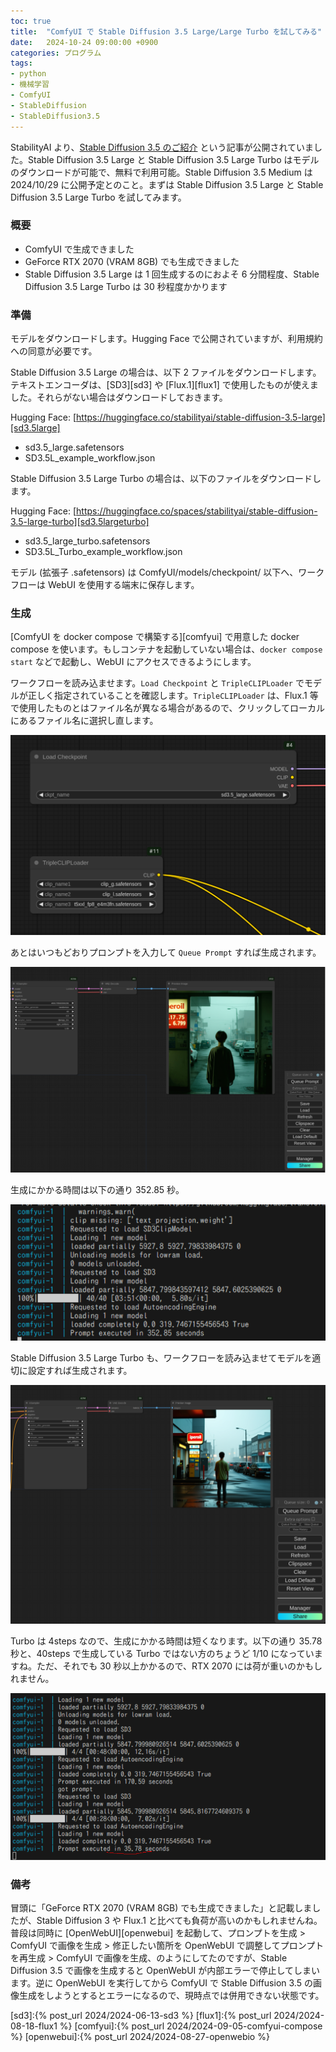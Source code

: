 ```yaml
---
toc: true
title:  "ComfyUI で Stable Diffusion 3.5 Large/Large Turbo を試してみる"
date:   2024-10-24 09:00:00 +0900
categories: プログラム
tags:
- python
- 機械学習
- ComfyUI
- StableDiffusion
- StableDiffusion3.5
---
```

StabilityAI より、[Stable Diffusion 3.5 のご紹介][sd3.5] という記事が公開されていました。Stable Diffusion 3.5 Large と Stable Diffusion 3.5 Large Turbo はモデルのダウンロードが可能で、無料で利用可能。Stable Diffusion 3.5 Medium は 2024/10/29 に公開予定とのこと。まずは Stable Diffusion 3.5 Large と Stable Diffusion 3.5 Large Turbo を試してみます。

### 概要
* ComfyUI で生成できました
* GeForce RTX 2070 (VRAM 8GB) でも生成できました
* Stable Diffusion 3.5 Large は 1 回生成するのにおよそ 6 分間程度、Stable Diffusion 3.5 Large Turbo は 30 秒程度かかります

### 準備
モデルをダウンロードします。Hugging Face で公開されていますが、利用規約への同意が必要です。

Stable Diffusion 3.5 Large の場合は、以下 2 ファイルをダウンロードします。テキストエンコーダは、[SD3][sd3] や [Flux.1][flux1] で使用したものが使えました。それらがない場合はダウンロードしておきます。 

Hugging Face: [https://huggingface.co/stabilityai/stable-diffusion-3.5-large][sd3.5large]

* sd3.5_large.safetensors
* SD3.5L_example_workflow.json

Stable Diffusion 3.5 Large Turbo の場合は、以下のファイルをダウンロードします。

Hugging Face: [https://huggingface.co/spaces/stabilityai/stable-diffusion-3.5-large-turbo][sd3.5largeturbo]

* sd3.5_large_turbo.safetensors
* SD3.5L_Turbo_example_workflow.json

モデル (拡張子 .safetensors) は ComfyUI/models/checkpoint/ 以下へ、ワークフローは WebUI を使用する端末に保存します。

### 生成
[ComfyUI を docker compose で構築する][comfyui] で用意した docker compose を使います。もしコンテナを起動していない場合は、`docker compose start` などで起動し、WebUI にアクセスできるようにします。

ワークフローを読み込ませます。`Load Checkpoint` と `TripleCLIPLoader` でモデルが正しく指定されていることを確認します。`TripleCLIPLoader` は、Flux.1 等で使用したものとはファイル名が異なる場合があるので、クリックしてローカルにあるファイル名に選択し直します。

![models][img02]

あとはいつもどおりプロンプトを入力して `Queue Prompt` すれば生成されます。

![queue prompt][img03]

生成にかかる時間は以下の通り 352.85 秒。

![StableDiffusion 3.5 Large][img01]

Stable Diffusion 3.5 Large Turbo も、ワークフローを読み込ませてモデルを適切に設定すれば生成されます。

![queue prompt turbo][img04]

Turbo は 4steps なので、生成にかかる時間は短くなります。以下の通り 35.78 秒と、40steps で生成している Turbo ではない方のちょうど 1/10 になっていますね。ただ、それでも 30 秒以上かかるので、RTX 2070 には荷が重いのかもしれません。

![StableDiffusion 3.5 Large Turbo][img05]


### 備考
冒頭に「GeForce RTX 2070 (VRAM 8GB) でも生成できました」と記載しましたが、Stable Diffusion 3 や Flux.1 と比べても負荷が高いのかもしれませんね。普段は同時に [OpenWebUI][openwebui] を起動して、プロンプトを生成 > ComfyUI で画像を生成 > 修正したい箇所を OpenWebUI で調整してプロンプトを再生成 > ComfyUI で画像を生成、のようにしてたのですが、Stable Diffusion 3.5 で画像を生成すると OpenWebUI が内部エラーで停止してしまいます。逆に OpenWebUI を実行してから ComfyUI で Stable Diffusion 3.5 の画像生成をしようとするとエラーになるので、現時点では併用できない状態です。


[sd3.5]:https://ja.stability.ai/blog/introducing-stable-diffusion-3-5

[sd3.5large]:https://huggingface.co/stabilityai/stable-diffusion-3.5-large
[sd3.5largeturbo]:https://huggingface.co/spaces/stabilityai/stable-diffusion-3.5-large-turbo

[sd3]:{% post_url 2024/2024-06-13-sd3 %}
[flux1]:{% post_url 2024/2024-08-18-flux1 %}
[comfyui]:{% post_url 2024/2024-09-05-comfyui-compose %}
[openwebui]:{% post_url 2024/2024-08-27-openwebio %}

[img01]:/assets/images/2024/10/ss-20241024-01.png
[img02]:/assets/images/2024/10/ss-20241024-02.png
[img03]:/assets/images/2024/10/ss-20241024-03.png
[img04]:/assets/images/2024/10/ss-20241024-04.png
[img05]:/assets/images/2024/10/ss-20241024-05.png
